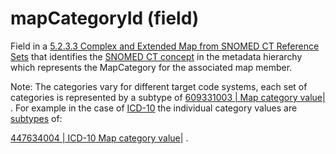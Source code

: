 # mapCategoryId (field)

Field in a [5.2.3.3 Complex and Extended Map from SNOMED CT Reference Sets](../../../../5.2.3.3-Complex-and-Extended-Map-from-SNOMED-CT-Reference-Sets_28739374.html) that identifies the [SNOMED CT concept](https://confluence.ihtsdotools.org/display/DOCGLOSS/SNOMED+CT+concept) in the metadata hierarchy which represents the MapCategory for the associated map member.

Note: The categories vary for different target code systems, each set of categories is represented by a subtype of [609331003 | Map category value|](http://snomed.info/id/609331003) . For example in the case of [ICD-10](https://confluence.ihtsdotools.org/display/DOCGLOSS/ICD-10) the individual category values are [subtypes](https://confluence.ihtsdotools.org/display/DOCGLOSS/subtype) of:

[447634004 | ICD-10 Map category value|](http://snomed.info/id/447634004) .
